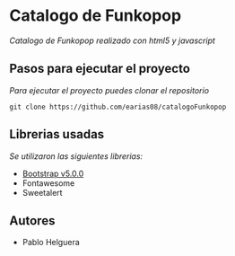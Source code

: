 # Catalogo de Funkopop

_Catalogo de Funkopop realizado con html5 y javascript_

## Pasos para ejecutar el proyecto

_Para ejecutar el proyecto puedes clonar el repositorio_

`git clone https://github.com/earias08/catalogoFunkopop`

## Librerias usadas

_Se utilizaron las siguientes librerias:_

- [Bootstrap v5.0.0](https://getbootstrap.com/docs/5.0/getting-started/introduction/)
- Fontawesome
- Sweetalert


## Autores

- Pablo Helguera

